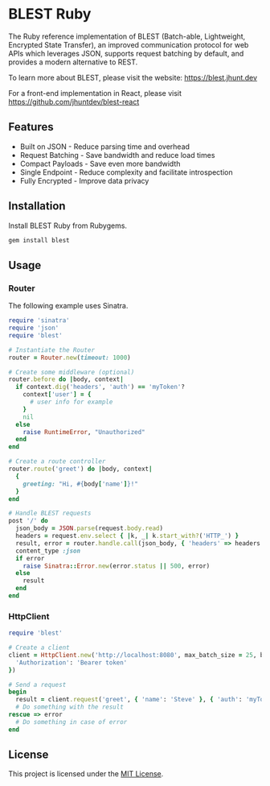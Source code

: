 # BLEST Ruby

The Ruby reference implementation of BLEST (Batch-able, Lightweight, Encrypted State Transfer), an improved communication protocol for web APIs which leverages JSON, supports request batching by default, and provides a modern alternative to REST.

To learn more about BLEST, please visit the website: https://blest.jhunt.dev

For a front-end implementation in React, please visit https://github.com/jhuntdev/blest-react

## Features

- Built on JSON - Reduce parsing time and overhead
- Request Batching - Save bandwidth and reduce load times
- Compact Payloads - Save even more bandwidth
- Single Endpoint - Reduce complexity and facilitate introspection
- Fully Encrypted - Improve data privacy

## Installation

Install BLEST Ruby from Rubygems.

```bash
gem install blest
```

## Usage

### Router

The following example uses Sinatra.

```ruby
require 'sinatra'
require 'json'
require 'blest'

# Instantiate the Router
router = Router.new(timeout: 1000)

# Create some middleware (optional)
router.before do |body, context|
  if context.dig('headers', 'auth') == 'myToken'?
    context['user'] = {
      # user info for example
    }
    nil
  else
    raise RuntimeError, "Unauthorized"
  end
end

# Create a route controller
router.route('greet') do |body, context|
  {
    greeting: "Hi, #{body['name']}!"
  }
end

# Handle BLEST requests
post '/' do
  json_body = JSON.parse(request.body.read)
  headers = request.env.select { |k, _| k.start_with?('HTTP_') }
  result, error = router.handle.call(json_body, { 'headers' => headers })
  content_type :json
  if error
    raise Sinatra::Error.new(error.status || 500, error)
  else
    result
  end
end
```

### HttpClient

```ruby
require 'blest'

# Create a client
client = HttpClient.new('http://localhost:8080', max_batch_size = 25, buffer_delay = 10, http_headers = {
  'Authorization': 'Bearer token'
})

# Send a request
begin
  result = client.request('greet', { 'name': 'Steve' }, { 'auth': 'myToken' }).value
  # Do something with the result
rescue => error
  # Do something in case of error
end
```


## License

This project is licensed under the [MIT License](LICENSE).